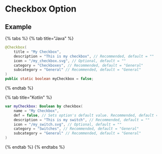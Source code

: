 # Checkbox Option

## Example

{% tabs %}
{% tab title="Java" %}
```java
@Checkbox(
    title = "My Checkbox",
    description = "This is my checkbox", // Recommended, default = ""
    icon = "/my_checkbox.svg", // Optional, default = ""
    category = "Checkboxes", // Recommended, default = "General"
    subcategory = "General" // Recommended, default = "General"
)
public static boolean myCheckbox = false;
```
{% endtab %}

{% tab title="Kotlin" %}
```kotlin
var myCheckbox: Boolean by checkbox(
    name = "My Checkbox",
    def = false, // Sets option's default value. Recommended, default = true
    description = "This is my switch", // Recommended, default = ""
    icon = "/my_switch.svg", // Optional, default = ""
    category = "Switches", // Recommended, default = "General"
    subcategory = "General" // Recommended, default = "General"
)
```
{% endtab %}
{% endtabs %}
